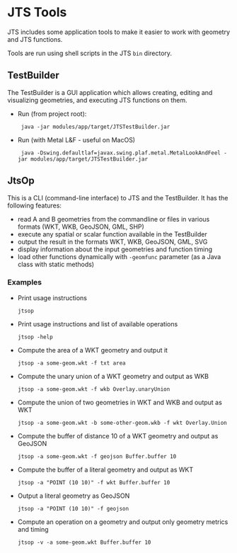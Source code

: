 # JTS Tools

JTS includes some application tools to make it easier to work with geometry and JTS functions.

Tools are run using shell scripts in the JTS `bin` directory.

## TestBuilder

The TestBuilder is a GUI application which allows creating, editing and visualizing geometries, and executing JTS functions on them.

* Run (from project root): 
     
       java -jar modules/app/target/JTSTestBuilder.jar
     
* Run (with Metal L&F - useful on MacOS)

       java -Dswing.defaultlaf=javax.swing.plaf.metal.MetalLookAndFeel -jar modules/app/target/JTSTestBuilder.jar
       
## JtsOp

This is a CLI (command-line interface) to JTS and the TestBuilder.
It has the following features:

* read A and B geometries from the commandline or files in various formats (WKT, WKB, GeoJSON, GML, SHP)
* execute any spatial or scalar function available in the TestBuilder
* output the result in the formats WKT, WKB, GeoJSON, GML, SVG
* display information about the input geometries and function timing
* load other functions dynamically with `-geomfunc` parameter (as a Java class with static methods)

### Examples

 * Print usage instructions
      
       jtsop
       
 * Print usage instructions and list of available operations
 
       jtsop -help
       
 * Compute the area of a WKT geometry and output it
      
       jtsop -a some-geom.wkt -f txt area 
      
 * Compute the unary union of a WKT geometry and output as WKB
 
       jtsop -a some-geom.wkt -f wkb Overlay.unaryUnion 
 
 * Compute the union of two geometries in WKT and WKB and output as WKT
      
       jtsop -a some-geom.wkt -b some-other-geom.wkb -f wkt Overlay.Union
 
 * Compute the buffer of distance 10 of a WKT geometry and output as GeoJSON
    
       jtsop -a some-geom.wkt -f geojson Buffer.buffer 10
 
 * Compute the buffer of a literal geometry and output as WKT
 
       jtsop -a "POINT (10 10)" -f wkt Buffer.buffer 10
  
 * Output a literal geometry as GeoJSON
    
       jtsop -a "POINT (10 10)" -f geojson
       
 * Compute an operation on a geometry and output only geometry metrics and timing
 
       jtsop -v -a some-geom.wkt Buffer.buffer 10

